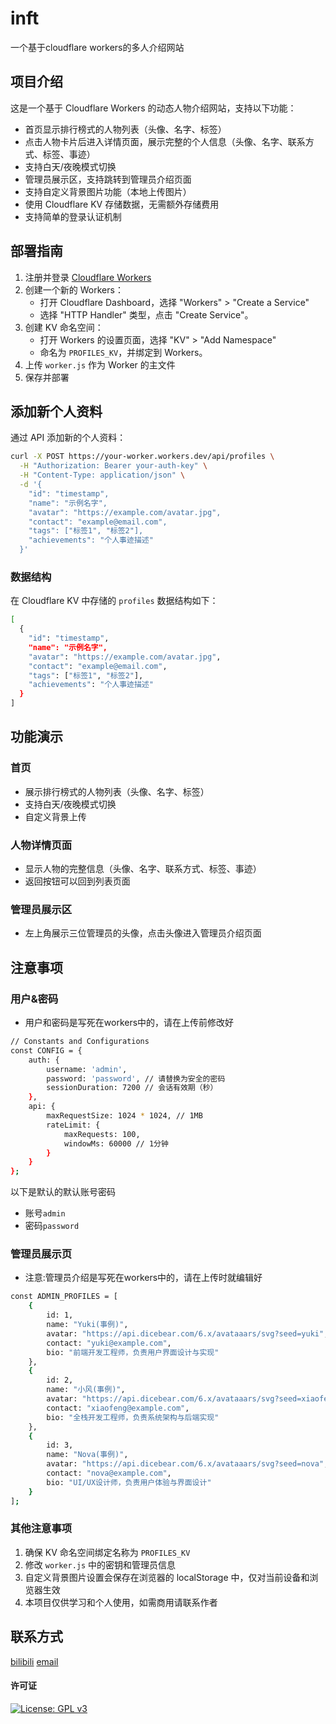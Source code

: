 # inft
一个基于cloudflare workers的多人介绍网站

## 项目介绍
这是一个基于 Cloudflare Workers 的动态人物介绍网站，支持以下功能：
- 首页显示排行榜式的人物列表（头像、名字、标签）
- 点击人物卡片后进入详情页面，展示完整的个人信息（头像、名字、联系方式、标签、事迹）
- 支持白天/夜晚模式切换
- 管理员展示区，支持跳转到管理员介绍页面
- 支持自定义背景图片功能（本地上传图片）
- 使用 Cloudflare KV 存储数据，无需额外存储费用
- 支持简单的登录认证机制

## 部署指南
1. 注册并登录 [Cloudflare Workers](https://workers.cloudflare.com/)
2. 创建一个新的 Workers：
   - 打开 Cloudflare Dashboard，选择 "Workers" > "Create a Service"
   - 选择 "HTTP Handler" 类型，点击 "Create Service"。
3. 创建 KV 命名空间：
   - 打开 Workers 的设置页面，选择 "KV" > "Add Namespace"
   - 命名为 `PROFILES_KV`，并绑定到 Workers。
4. 上传 `worker.js` 作为 Worker 的主文件
5. 保存并部署

## 添加新个人资料
通过 API 添加新的个人资料：
```bash
curl -X POST https://your-worker.workers.dev/api/profiles \
  -H "Authorization: Bearer your-auth-key" \
  -H "Content-Type: application/json" \
  -d '{
    "id": "timestamp",
    "name": "示例名字",
    "avatar": "https://example.com/avatar.jpg",
    "contact": "example@email.com",
    "tags": ["标签1", "标签2"],
    "achievements": "个人事迹描述"
  }'
```

### 数据结构
在 Cloudflare KV 中存储的 `profiles` 数据结构如下：
```bash
[
  {
    "id": "timestamp",
    "name": "示例名字",
    "avatar": "https://example.com/avatar.jpg",
    "contact": "example@email.com",
    "tags": ["标签1", "标签2"],
    "achievements": "个人事迹描述"
  }
]
```


## 功能演示
### 首页
- 展示排行榜式的人物列表（头像、名字、标签）
- 支持白天/夜晚模式切换
- 自定义背景上传

### 人物详情页面
- 显示人物的完整信息（头像、名字、联系方式、标签、事迹）
- 返回按钮可以回到列表页面

### 管理员展示区
- 左上角展示三位管理员的头像，点击头像进入管理员介绍页面

## 注意事项
### 用户&密码
- 用户和密码是写死在workers中的，请在上传前修改好
```bash
// Constants and Configurations
const CONFIG = {
    auth: {
        username: 'admin',
        password: 'password', // 请替换为安全的密码
        sessionDuration: 7200 // 会话有效期（秒）
    },
    api: {
        maxRequestSize: 1024 * 1024, // 1MB
        rateLimit: {
            maxRequests: 100,
            windowMs: 60000 // 1分钟
        }
    }
};
```
以下是默认的默认账号密码
- 账号`admin`
- 密码`password`

### 管理员展示页
- 注意:管理员介绍是写死在workers中的，请在上传时就编辑好
```bash         
const ADMIN_PROFILES = [
    {
        id: 1,
        name: "Yuki(事例)",
        avatar: "https://api.dicebear.com/6.x/avataaars/svg?seed=yuki",
        contact: "yuki@example.com",
        bio: "前端开发工程师，负责用户界面设计与实现"
    },
    {
        id: 2,
        name: "小风(事例)",
        avatar: "https://api.dicebear.com/6.x/avataaars/svg?seed=xiaofen",
        contact: "xiaofeng@example.com",
        bio: "全栈开发工程师，负责系统架构与后端实现"
    },
    {
        id: 3,
        name: "Nova(事例)",
        avatar: "https://api.dicebear.com/6.x/avataaars/svg?seed=nova",
        contact: "nova@example.com",
        bio: "UI/UX设计师，负责用户体验与界面设计"
    }
];
```

### 其他注意事项
1. 确保 KV 命名空间绑定名称为 `PROFILES_KV`
2. 修改 `worker.js` 中的密钥和管理员信息
3. 自定义背景图片设置会保存在浏览器的 localStorage 中，仅对当前设备和浏览器生效
4. 本项目仅供学习和个人使用，如需商用请联系作者

## 联系方式
[bilibili](Https://space.bilibili.com/3494372658121066)
[email](mailto:G114514g@yeah.net?subject=使用intt遇到的问题)

#### 许可证
[![License: GPL v3](https://img.shields.io/badge/License-GPLv3-blue.svg)](https://www.gnu.org/licenses/gpl-3.0)
